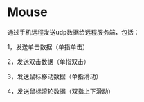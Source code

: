 # Mouse
通过手机远程发送udp数据给远程服务端，包括：

1，发送单击数据（单指单击）  

2，发送双击数据（单指双击）  

3，发送鼠标移动数据（单指滑动）  

4，发送鼠标滚轮数据（双指上下滑动）
